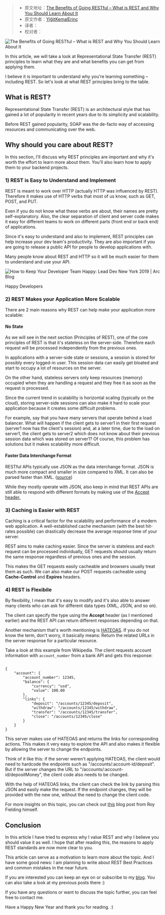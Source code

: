 > -  原文地址：[The Benefits of Going RESTful – What is REST and Why You Should Learn About It](https://www.freecodecamp.org/news/benefits-of-rest/)
> -  原文作者：[YiğitKemalErinç](https://www.freecodecamp.org/news/author/erinc/)
> -  译者：
> -  校对者：

![The Benefits of Going RESTful – What is REST and Why You Should Learn About It](https://www.freecodecamp.org/news/content/images/size/w2000/2020/12/1_sPLooWMag11pjZnzYXIQCA.png)

In this article, we will take a look at Representational State Transfer (REST) principles to learn what they are and what benefits you can get from applying them.

I believe it is important to understand why you're learning something – including REST. So let's look at what REST principles bring to the table.

## What is REST?

Representational State Transfer (REST) is an architectural style that has gained a lot of popularity in recent years due to its simplicity and scalability.

Before REST gained popularity, SOAP was the de-facto way of accessing resources and communicating over the web.

## Why should you care about REST?

In this section, I'll discuss why REST principles are important and why it's worth the effort to learn more about them. You'll also learn how to apply them to your backend projects.

### 1) REST is Easy to Understand and Implement

REST is meant to work over HTTP (actually HTTP was influenced by REST). Therefore it makes use of HTTP verbs that most of us know, such as GET, POST, and PUT.

Even if you do not know what these verbs are about, their names are pretty self-explanatory. Also, the clear separation of client and server code makes it easy for different teams to work on different parts (front end or back end) of applications.

Since it's easy to understand and also to implement, REST principles can help increase your dev team's productivity. They are also important if you are going to release a public API for people to develop applications with.

Many people know about REST and HTTP so it will be much easier for them to understand and use your API.

![How to Keep Your Developer Team Happy: Lead Dev New York 2019 | Arc Blog](https://ucarecdn.com/f9a4640d-ba7f-4f85-82eb-901a56362a9a/)

Happy Developers

### 2) REST Makes your Application More Scalable

There are 2 main reasons why REST can help make your application more scalable:

#### No State

As we will see in the next section (Principles of REST), one of the core principles of REST is that it's stateless on the server-side. Therefore each request will be processed independently from the previous ones.

In applications with a server-side state or sessions, a session is stored for possibly every logged-in user. This session data can easily get bloated and start to occupy a lot of resources on the server.

On the other hand, stateless servers only keep resources (memory) occupied when they are handling a request and they free it as soon as the request is processed.

Since the current trend in scalability is horizontal scaling (typically on the cloud), storing server-side sessions can also make it hard to scale your application because it creates some difficult problems.

For example, say that you have many servers that operate behind a load balancer. What will happen if the client gets to server1 in their first request (server1 now has the client's session) and, at a later time, due to the load on server1, the client gets to server2 which does not know about their previous session data which was stored on server1? Of course, this problem has solutions but it makes scalability more difficult.

#### Faster Data Interchange Format

RESTful APIs typically use JSON as the data interchange format. JSON is much more compact and smaller in size compared to XML. It can also be parsed faster than XML. ([source](http://ijcsn.org/IJCSN-2014/3-4/JSON-vs-XML-A-Comparative-Performance-Analysis-of-Data-Exchange-Formats.pdf))

While they mostly operate with JSON, also keep in mind that REST APIs are still able to respond with different formats by making use of the [Accept header.](https://developer.mozilla.org/en-US/docs/Web/HTTP/Headers/Accept)

### 3) Caching is Easier with REST

Caching is a critical factor for the scalability and performance of a modern web application. A well-established cache mechanism (with the best hit-rates possible) can drastically decrease the average response time of your server.

REST aims to make caching easier. Since the server is stateless and each request can be processed individually, GET requests should usually return the same response regardless of previous ones and the session.

This makes the GET requests easily cacheable and browsers usually treat them as such. We can also make our POST requests cacheable using **Cache-Control** and **Expires** headers.

### 4) REST is Flexibile

By flexibility, I mean that it's easy to modify and it's also able to answer many clients who can ask for different data types (XML, JSON, and so on).

The client can specify the type using the **Accept** header (as I mentioned earlier) and the REST API can return different responses depending on that.

Another mechanism that's worth mentioning is [HATEOAS](https://www.wikiwand.com/en/HATEOAS#:~:text=Hypermedia%20as%20the%20Engine%20of,provide%20information%20dynamically%20through%20hypermedia.). If you do not know the term, don't worry, it basically means: Return the related URLs in the server response for a particular resource.

Take a look at this example from Wikipedia. The client requests account information with `account_number` from a bank API and gets this response:

```

{
    "account": {
        "account_number": 12345,
        "balance": {
            "currency": "usd",
            "value": 100.00
        },
        "links": {
            "deposit": "/accounts/12345/deposit",
            "withdraw": "/accounts/12345/withdraw",
            "transfer": "/accounts/12345/transfer",
            "close": "/accounts/12345/close"
        }
    }
}
```

This server makes use of HATEOAS and returns the links for corresponding actions. This makes it very easy to explore the API and also makes it flexible by allowing the server to change the endpoints.

Think of it like this: if the server weren't applying HATEOAS, the client would need to hardcode the endpoints such as "/accounts/:account-id/deposit". But if the server changes the URL to "/accounts/:account-id/depositMoney", the client code also needs to be changed.

With the help of HATEOAS links, the client can check the link by parsing this JSON and easily make the request. If the endpoint changes, they will be provided with the new one, without the need to change the client code.

For more insights on this topic, you can check out [this](https://roy.gbiv.com/untangled/2008/rest-apis-must-be-hypertext-driven) blog post from Roy Fielding himself.

## Conclusion

In this article I have tried to express why I value REST and why I believe you should value it as well. I hope that after reading this, the reasons to apply REST standards are now more clear to you.

This article can serve as a motivation to learn more about the topic. And I have some good news: I am planning to write about REST Best Practices and common mistakes in the near future.

If you are interested you can keep an eye on or subscribe to my [blog](http://erinc.io/). You can also take a look at my previous posts there :)

If you have any questions or want to discuss the topic further, you can feel free to contact me.

Have a Happy New Year and thank you for reading. :)